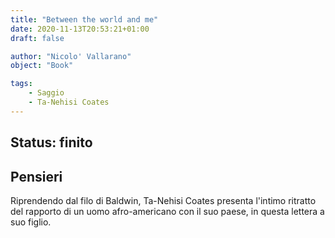 ```yaml
---
title: "Between the world and me"
date: 2020-11-13T20:53:21+01:00
draft: false

author: "Nicolo' Vallarano"
object: "Book"

tags:
    - Saggio
    - Ta-Nehisi Coates
---
```


## Status: finito

## Pensieri
Riprendendo dal filo di Baldwin, Ta-Nehisi Coates presenta l'intimo ritratto del rapporto di un uomo afro-americano con il suo paese, in questa lettera a suo figlio.
